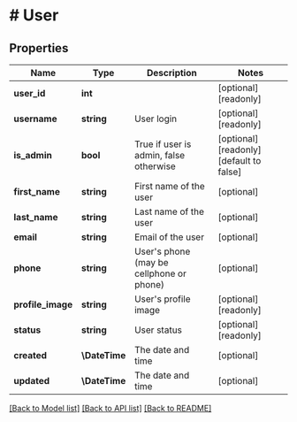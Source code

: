 # # User

## Properties

Name | Type | Description | Notes
------------ | ------------- | ------------- | -------------
**user_id** | **int** |  | [optional] [readonly]
**username** | **string** | User login | [optional] [readonly]
**is_admin** | **bool** | True if user is admin, false otherwise | [optional] [readonly] [default to false]
**first_name** | **string** | First name of the user | [optional]
**last_name** | **string** | Last name of the user | [optional]
**email** | **string** | Email of the user | [optional]
**phone** | **string** | User&#39;s phone (may be cellphone or phone) | [optional]
**profile_image** | **string** | User&#39;s profile image | [optional] [readonly]
**status** | **string** | User status | [optional] [readonly]
**created** | **\DateTime** | The date and time | [optional]
**updated** | **\DateTime** | The date and time | [optional]

[[Back to Model list]](../../README.md#models) [[Back to API list]](../../README.md#endpoints) [[Back to README]](../../README.md)
